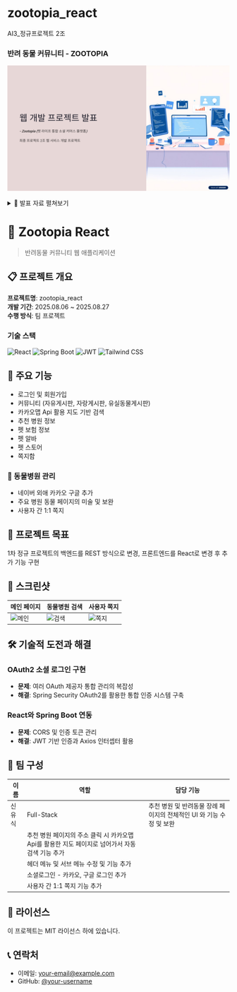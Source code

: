 # zootopia_react
AI3_정규프로젝트 2조

### 반려 동물 커뮤니티 - ZOOTOPIA

![슬라이드 미리보기](./docs/slides/00.png)
<details>
  <summary>📑 발표 자료 펼쳐보기</summary>
  <img src="./docs/slides/01.png" width="900" />
  <img src="./docs/slides/02.png" width="900" />
  <img src="./docs/slides/03.png" width="900" />
  <img src="./docs/slides/04.png" width="900" />
  <img src="./docs/slides/05.png" width="900" />
  <img src="./docs/slides/06.png" width="900" />
  <img src="./docs/slides/07.png" width="900" />
  <img src="./docs/slides/08.png" width="900" />
  <img src="./docs/slides/09.png" width="900" />
  <img src="./docs/slides/10.png" width="900" />
  <img src="./docs/slides/11.png" width="900" />
  <img src="./docs/slides/12.png" width="900" />
  <img src="./docs/slides/13.png" width="900" />
  <img src="./docs/slides/14.png" width="900" />
  <img src="./docs/slides/15.png" width="900" />
  <img src="./docs/slides/16.png" width="900" />
  <img src="./docs/slides/17.png" width="900" />
  <img src="./docs/slides/18.png" width="900" />
  <img src="./docs/slides/19.png" width="900" />
</details>


# 🐾 Zootopia React
> 반려동물 커뮤니티 웹 애플리케이션



## 📋 프로젝트 개요

**프로젝트명**: zootopia_react  
**개발 기간**: 2025.08.06 ~ 2025.08.27  
**수행 방식**: 팀 프로젝트  

### 기술 스택
![React](https://img.shields.io/badge/React-20232A?style=for-the-badge&logo=react&logoColor=61DAFB)
![Spring Boot](https://img.shields.io/badge/Spring_Boot-F2F4F9?style=for-the-badge&logo=spring-boot)
![JWT](https://img.shields.io/badge/JWT-black?style=for-the-badge&logo=JSON%20web%20tokens)
![Tailwind CSS](https://img.shields.io/badge/Tailwind_CSS-38B2AC?style=for-the-badge&logo=tailwind-css&logoColor=white)

## 🎯 주요 기능
 - 로그인 및 회원가입
 - 커뮤니티 (자유게시판, 자랑게시판, 유실동물게시판)
 - 카카오맵 Api 활용 지도 기반 검색
 - 추천 병원 정보
 - 펫 보험 정보
 - 펫 알바
 - 펫 스토어
 - 쪽지함

### 🏥 동물병원 관리
- 네이버 외애 카카오 구글 추가
- 주요 병원 동물 페이지의 미술 및 보완
- 사용자 간 1:1 쪽지

## 📁 프로젝트 목표

1차 정규 프로젝트의 백엔드를 REST 방식으로 변경, 프론트엔드를 React로 변경 후 추가 기능 구현


## 📸 스크린샷

| 메인 페이지 | 동물병원 검색 | 사용자 쪽지 |
|------------|-------------|------------|
| ![메인](이미지링크) | ![검색](이미지링크) | ![쪽지](이미지링크) |

## 🛠️ 기술적 도전과 해결

### OAuth2 소셜 로그인 구현
- **문제**: 여러 OAuth 제공자 통합 관리의 복잡성
- **해결**: Spring Security OAuth2를 활용한 통합 인증 시스템 구축

### React와 Spring Boot 연동
- **문제**: CORS 및 인증 토큰 관리
- **해결**: JWT 기반 인증과 Axios 인터셉터 활용

## 👥 팀 구성

| 이름 | 역할 | 담당 기능 |
|------|------|----------|
| 신유식 | Full-Stack | 추천 병원 및 반려동물 장례 페이지의 전체적인 UI 와 기능 수정 및 보완 |
                      | 추천 병원 페이지의 주소 클릭 시 카카오맵 Api를 활용한 지도 페이지로 넘어가서 자동 검색 기능 추가 |
                      | 헤더 메뉴 및 서브 메뉴 수정 및 기능 추가 |
                      | 소셜로그인 - 카카오, 구글 로그인 추가 |
                      | 사용자 간 1:1 쪽지 기능 추가 |


## 📝 라이선스

이 프로젝트는 MIT 라이선스 하에 있습니다.

## 📞 연락처

- 이메일: your-email@example.com  
- GitHub: [@your-username](https://github.com/your-username)
```
